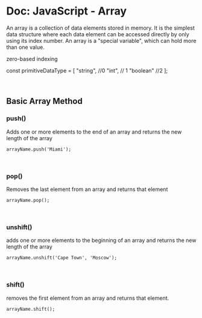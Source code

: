 # Doc: JavaScript - Array

An array is a collection of data elements stored in memory. It is the simplest data structure where each data element can be accessed directly by only using its index number. An array is a "special variable", which can hold more than one value.

zero-based indexing

const primitiveDataType = [
    "string", //0
    "int", // 1
    "boolean" //2
];

<br>

## Basic Array Method
### push()
Adds one or more elements to the end of an array and returns the new length of the array

`arrayName.push('Miami');`

<br>

### pop()
Removes the last element from an array and returns that element

`arrayName.pop();`

<br>

### unshift()
adds one or more elements to the beginning of an array and returns the new length of the array

`arrayName.unshift('Cape Town', 'Moscow');`

<br>

### shift()
removes the first element from an array and returns that element.

`arrayName.shift();`



